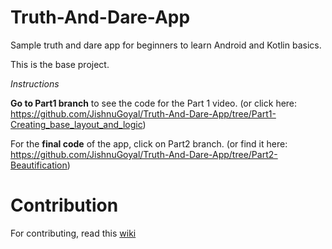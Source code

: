 # Truth-And-Dare-App
Sample truth and dare app for beginners to learn Android and Kotlin basics.

This is the base project.

_Instructions_

**Go to Part1 branch** to see the code for the Part 1 video. (or click here: https://github.com/JishnuGoyal/Truth-And-Dare-App/tree/Part1-Creating_base_layout_and_logic)

For the **final code** of the app, click on Part2 branch. (or find it here: https://github.com/JishnuGoyal/Truth-And-Dare-App/tree/Part2-Beautification)

# Contribution
For contributing, read this <a href = "https://github.com/JishnuGoyal/Truth-And-Dare-App/wiki/Contributing#all-the-final-code-will-soon-be-merged-into-the-develop-branch">wiki</a>

                             

